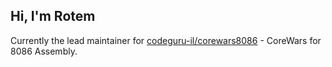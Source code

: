 ## Hi, I'm Rotem
Currently the lead maintainer for [codeguru-il/corewars8086](https://github.com/codeguru-il/corewars8086) - CoreWars for 8086 Assembly. 
